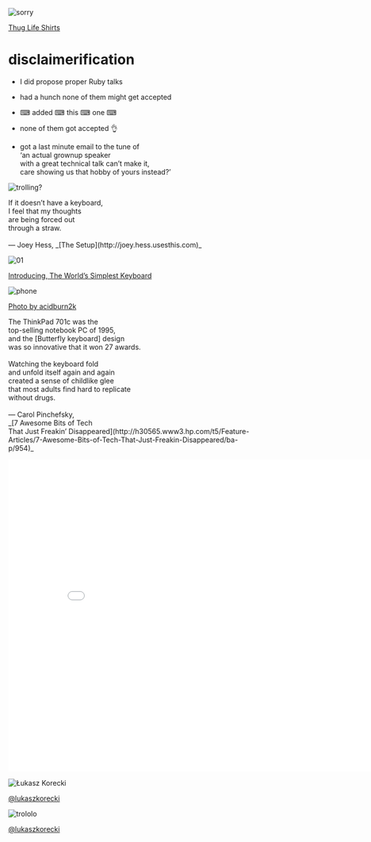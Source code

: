 ![sorry](img/hungry.jpg)
<!-- .element: style="width: 60%;" -->

[Thug Life Shirts](https://thuglifeshirts.com/)


# disclaimerification

* I did propose proper Ruby talks
<!-- .element: class="fragment" -->
* had a hunch none of them might get accepted
<!-- .element: class="fragment" -->
* ⌨ added ⌨ this ⌨ one ⌨
<!-- .element: class="fragment" -->
* none of them got accepted 👌
<!-- .element: class="fragment" -->
* <span class='fragment'>got a last minute email to the tune of<br /><span class='quote'>‘an actual grownup speaker<br />with a great technical talk can’t make it,<br />care showing us that hobby of yours instead?’</span></span>


![trolling?](img/trolling.png)
<!-- .element: style="width: 80%;" -->


<p class='quote'>If it doesn’t have a keyboard,<br />I feel that my thoughts<br />are being forced out<br />through a straw.<br /><br />— Joey Hess, _[The Setup](http://joey.hess.usesthis.com)_</p>


![01](img/01.jpg)
<!-- .element: style="width: 60%;" -->

[Introducing, The World’s Simplest Keyboard](https://plus.google.com/photos/115777169768345614675/albums/5664280056634184369/5664280058388494002)


![phone](img/phone.jpg)
<!-- .element: style="width: 60%;" -->

[Photo by acidburn2k](http://instagram.com/p/ZyIga6tw0f)


<p class='quote'>The ThinkPad 701c was the<br />top-selling notebook PC of 1995,<br />and the [Butterfly keyboard] design<br />was so innovative that it won 27 awards.<br /><br /><span class='fragment'>Watching the keyboard fold<br />and unfold itself again and again<br />created a sense of childlike glee<br />that most adults find hard to replicate<br />without drugs.</span><br /><br />— Carol Pinchefsky,<br />_[7 Awesome Bits of Tech<br />That Just Freakin’ Disappeared](http://h30565.www3.hp.com/t5/Feature-Articles/7-Awesome-Bits-of-Tech-That-Just-Freakin-Disappeared/ba-p/954)_</p>


<iframe width='840' height='630' src='//www.youtube.com/embed/478hsrVjVQk' frameborder='0' allowfullscreen></iframe>


![Łukasz Korecki](img/lukaszkorecki.jpg)
<!-- .element: style="width: 60%;" -->

[@lukaszkorecki](https://twitter.com/lukaszkorecki)


![trololo](img/trololo.jpg)

[@lukaszkorecki](https://twitter.com/lukaszkorecki)
